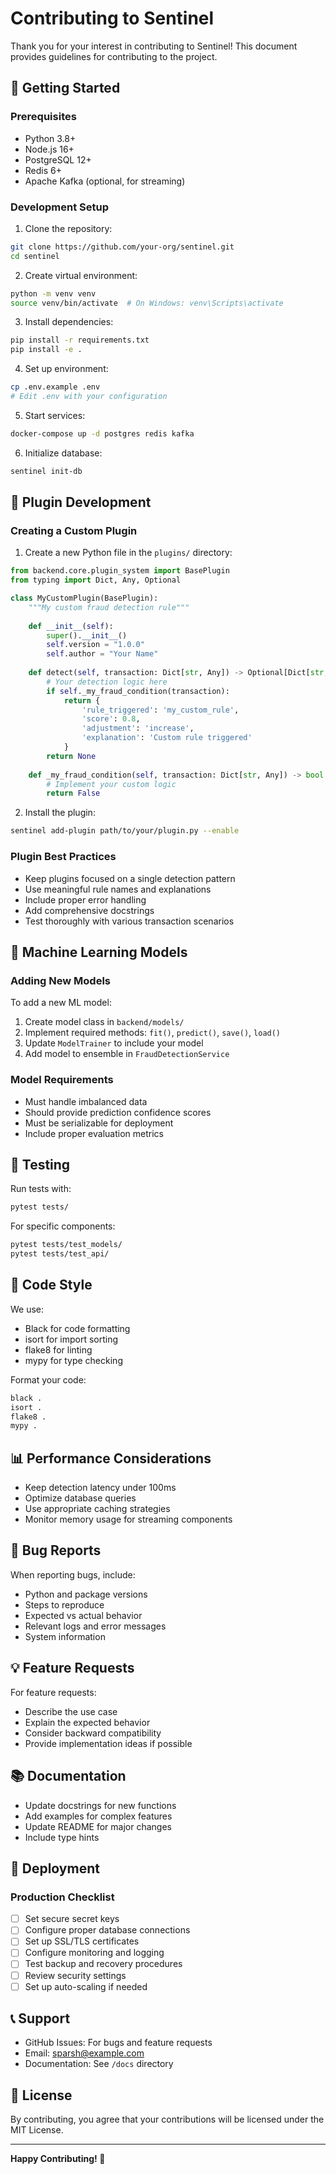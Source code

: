 # Contributing to Sentinel

Thank you for your interest in contributing to Sentinel! This document provides guidelines for contributing to the project.

## 🚀 Getting Started

### Prerequisites

- Python 3.8+
- Node.js 16+
- PostgreSQL 12+
- Redis 6+
- Apache Kafka (optional, for streaming)

### Development Setup

1. Clone the repository:
```bash
git clone https://github.com/your-org/sentinel.git
cd sentinel
```

2. Create virtual environment:
```bash
python -m venv venv
source venv/bin/activate  # On Windows: venv\Scripts\activate
```

3. Install dependencies:
```bash
pip install -r requirements.txt
pip install -e .
```

4. Set up environment:
```bash
cp .env.example .env
# Edit .env with your configuration
```

5. Start services:
```bash
docker-compose up -d postgres redis kafka
```

6. Initialize database:
```bash
sentinel init-db
```

## 🧩 Plugin Development

### Creating a Custom Plugin

1. Create a new Python file in the `plugins/` directory:

```python
from backend.core.plugin_system import BasePlugin
from typing import Dict, Any, Optional

class MyCustomPlugin(BasePlugin):
    """My custom fraud detection rule"""
    
    def __init__(self):
        super().__init__()
        self.version = "1.0.0"
        self.author = "Your Name"
    
    def detect(self, transaction: Dict[str, Any]) -> Optional[Dict[str, Any]]:
        # Your detection logic here
        if self._my_fraud_condition(transaction):
            return {
                'rule_triggered': 'my_custom_rule',
                'score': 0.8,
                'adjustment': 'increase',
                'explanation': 'Custom rule triggered'
            }
        return None
    
    def _my_fraud_condition(self, transaction: Dict[str, Any]) -> bool:
        # Implement your custom logic
        return False
```

2. Install the plugin:
```bash
sentinel add-plugin path/to/your/plugin.py --enable
```

### Plugin Best Practices

- Keep plugins focused on a single detection pattern
- Use meaningful rule names and explanations
- Include proper error handling
- Add comprehensive docstrings
- Test thoroughly with various transaction scenarios

## 🔬 Machine Learning Models

### Adding New Models

To add a new ML model:

1. Create model class in `backend/models/`
2. Implement required methods: `fit()`, `predict()`, `save()`, `load()`
3. Update `ModelTrainer` to include your model
4. Add model to ensemble in `FraudDetectionService`

### Model Requirements

- Must handle imbalanced data
- Should provide prediction confidence scores
- Must be serializable for deployment
- Include proper evaluation metrics

## 🧪 Testing

Run tests with:
```bash
pytest tests/
```

For specific components:
```bash
pytest tests/test_models/
pytest tests/test_api/
```

## 📝 Code Style

We use:
- Black for code formatting
- isort for import sorting
- flake8 for linting
- mypy for type checking

Format your code:
```bash
black .
isort .
flake8 .
mypy .
```

## 📊 Performance Considerations

- Keep detection latency under 100ms
- Optimize database queries
- Use appropriate caching strategies
- Monitor memory usage for streaming components

## 🐛 Bug Reports

When reporting bugs, include:

- Python and package versions
- Steps to reproduce
- Expected vs actual behavior
- Relevant logs and error messages
- System information

## 💡 Feature Requests

For feature requests:

- Describe the use case
- Explain the expected behavior
- Consider backward compatibility
- Provide implementation ideas if possible

## 📚 Documentation

- Update docstrings for new functions
- Add examples for complex features
- Update README for major changes
- Include type hints

## 🚀 Deployment

### Production Checklist

- [ ] Set secure secret keys
- [ ] Configure proper database connections
- [ ] Set up SSL/TLS certificates
- [ ] Configure monitoring and logging
- [ ] Test backup and recovery procedures
- [ ] Review security settings
- [ ] Set up auto-scaling if needed

## 📞 Support

- GitHub Issues: For bugs and feature requests
- Email: sparsh@example.com
- Documentation: See `/docs` directory

## 📄 License

By contributing, you agree that your contributions will be licensed under the MIT License.

---

**Happy Contributing! 🎉**